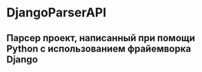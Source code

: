 # DjangoParserAPI

## Парсер проект, написанный при помощи Python с использованием фрайемворка Django 
